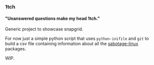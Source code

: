 ### 1tch
#### "Unanswered questions make my head 1tch."

Generic project to showcase snapgrid.

For now just a simple python script that uses `python-inifile` and `git` to build a csv file containing information about all the [sabotage-linux](http://sabo.xyz) packages.

WIP.


